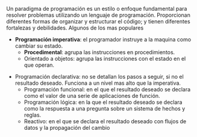 Un paradigma de programación es un estilo o enfoque fundamental para resolver problemas utilizando un lenguaje de programación. Proporcionan diferentes formas de organizar y estructurar el código; y tienen diferentes fortalezas y debilidades. Algunos de los mas populares

* **Programación imperativa**: el programador instruye a la maquina como cambiar su estado.
	- **Procedimental**: agrupa las instrucciones en procedimientos.
	- Orientado a objetos: agrupa las instrucciones con el estado en el que operan.
- Programación declarativa: no se detallan los pasos a seguir, si no el resultado deseado. Funciona a un nivel mas alto que la imperativa.
	* Programación funcional: en el que el resultado deseado se declara como el valor de una serie de aplicaciones de función.
	* Programación lógica: en la que el resultado deseado se declara como la respuesta a una pregunta sobre un sistema de hechos y reglas.
	* Reactivo: en el que se declara el resultado deseado con flujos de datos y la propagación del cambio

